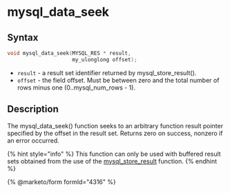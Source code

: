 # mysql\_data\_seek

## Syntax

```c
void mysql_data_seek(MYSQL_RES * result,
                     my_ulonglong offset);
```

* `result` - a result set identifier returned by mysql\_store\_result().
* `offset` - the field offset. Must be between zero and the total number of rows minus one (0..mysql\_num\_rows - 1).

## Description

The mysql\_data\_seek() function seeks to an arbitrary function result pointer specified by the offset in the result set. Returns zero on success, nonzero if an error occurred.

{% hint style="info" %}
This function can only be used with buffered result sets obtained from the use of the [mysql\_store\_result](mysql_store_result.md) function.
{% endhint %}


{% @marketo/form formId="4316" %}
